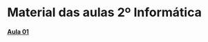 # Material das aulas 2º Informática

#### [Aula 01](https://github.com/devmatheusguerra/2-info-2023/tree/main/PROG%20WEB/aula%2001 "Aula 01")
